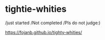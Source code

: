 # tightie-whities
/just started
/Not completed
/Pls do not judge:)

https://fojanb.github.io/tighty-whities/
